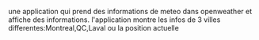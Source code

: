 une application qui prend des informations de meteo dans openweather et affiche des informations.
l'application montre les infos de 3 villes differentes:Montreal,QC,Laval ou la position actuelle

